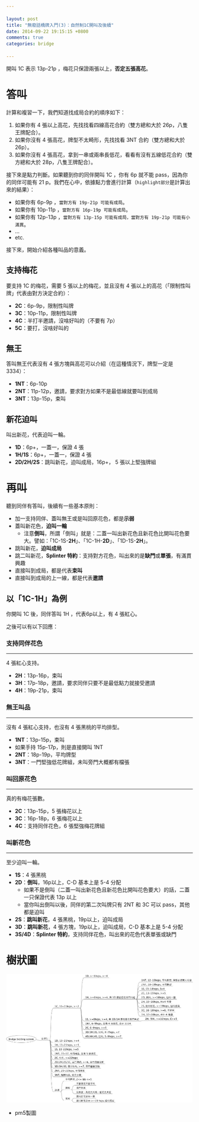 ```yaml
---

layout: post
title: "無廢話橋牌入門(3)：自然制1C開叫及後續"
date: 2014-09-22 19:15:15 +0800
comments: true
categories: bridge

---
```


開叫 1C 表示 13p-21p ，梅花只保證兩張以上，**否定五張高花**。

<!--more-->

# 答叫

計算和複習一下，我們知道找成局合約的順序如下：

1. 如果你有 4 張以上高花，先找找看四線高花合約（雙方總和大於 26p，八隻王牌配合）。
2. 如果你沒有 4 張高花，牌型不太畸形，先找找看 3NT 合約（雙方總和大於 26p）。
3. 如果你沒有 4 張高花，拿到一串或兩串長低花，看看有沒有五線低花合約（雙方總和大於 28p，八隻王牌配合）。

接下來是點力判斷。如果聽到你的同伴開叫 1C ，你有 6p 就不能 pass，因為你的同伴可能有 21 p。我們在心中，依據點力會進行計算（`highlight部分`是計算出來的結果）：

* 如果你有 6p-9p ，`當對方有 19p-21p 可能有成局`。
* 如果你有 10p-11p ，`當對方有 16p-19p 可能有成局`。
* 如果你有 12p-13p ，`當對方有 13p-15p 可能有成局，當對方有 19p-21p 可能有小滿貫`。
* ...
* etc.

接下來，開始介紹各種叫品的意義。

## 支持梅花

要支持 1C 的梅花，需要 5 張以上的梅花，並且沒有 4 張以上的高花（「限制性叫牌」代表由對方決定合約）：

* **2C**：6p-9p，限制性叫牌
* **3C**：10p-11p，限制性叫牌
* **4C**：半打半邀請，沒啥好叫的（不要有 7p）
* **5C**：要打，沒啥好叫的

## 無王

答叫無王代表沒有 4 張方塊與高花可以介紹（在這種情況下，牌型一定是3334）：

* **1NT**：6p-10p
* **2NT**：11p-12p，邀請，要求對方如果不是最低線就要叫到成局
* **3NT**：13p-15p，束叫

## 新花迫叫

叫出新花，代表迫叫一輪。

* **1D**：6p+，一蓋一，保證 4 張
* **1H/1S**：6p+，一蓋一，保證 4 張
* **2D/2H/2S**：跳叫新花，迫叫成局，16p+， 5 張以上堅強牌組

# 再叫

聽到同伴有答叫，後續有一些基本原則：

* 加一支持同伴、蓋叫無王或是叫回原花色，都是**示弱**
* 蓋叫新花色，**迫叫一輪**
   * 注意**倒叫**，所謂「倒叫」就是：二蓋一叫出新花色且新花色比開叫花色要大。譬如：「1C-1S-**2H**」、「1C-1H-**2D**」、「1D-1S-**2H**」。
* 跳叫新花，**迫叫成局**
* 跳二叫新花，**Splinter 特約**：支持對方花色，叫出來的是**缺門**或**單張**，有滿貫興趣
* 直接叫到成局，都是代表**束叫**
* 直接叫到成局的上一線，都是代表**邀請**

## 以「1C-1H」為例

你開叫 1C 後，同伴答叫 1H ，代表6p以上，有 4 張紅心。

之後可以有以下回應：

### 支持同伴花色

---

4 張紅心支持。

* **2H**：13p-16p，束叫
* **3H**：17p-18p，邀請，要求同伴只要不是最低點力就接受邀請
* **4H**：19p-21p，束叫

### 無王叫品

---

沒有 4 張紅心支持，也沒有 4 張黑桃的平均排型。

* **1NT**：13p-15p，束叫
* 如果手持 15p-17p，則是直接開叫 1NT
* **2NT**：18p-19p，平均牌型
* **3NT**：一門堅強低花牌組，未叫旁門大概都有檔張

### 叫回原花色

---

真的有梅花張數。

* **2C**：13p-15p，5 張梅花以上
* **3C**：16p-18p，6 張梅花以上
* **4C**：支持同伴花色，6 張堅強梅花牌組

### 叫新花色

---

至少迫叫一輪。

* **1S**：4 張黑桃
* **2D**：**倒叫**，16p以上，C-D 基本上是 5-4 分配
   * 如果不是倒叫（二蓋一叫出新花色且新花色比開叫花色要大）的話，二蓋一只保證代表 13p 以上
   * 當你叫出倒叫以後，同伴的第二次叫牌只有 2NT 和 3C 可以 pass，其他都是迫叫
* **2S**：**跳叫新花**，4 張黑桃，19p以上，迫叫成局
* **3D**：**跳叫新花**，4 張方塊，19p以上，迫叫成局，C-D 基本上是 5-4 分配
* **3S/4D**：**Splinter 特約**，支持同伴花色，叫出來的花色代表單張或缺門

# 樹狀圖

![1Ctree](/images/blog/1Ctree.jpg)

* pm5製圖
